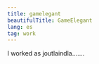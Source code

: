 ```yaml
---
title: gamelegant
beautifulTitle: GameElegant
lang: es
tag: work
---
```


I worked as joutlaindla.......
